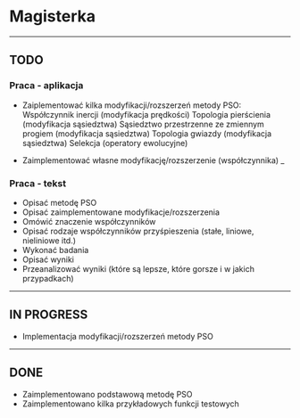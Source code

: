 # Magisterka

---

## TODO

### Praca - aplikacja

- Zaiplementować kilka modyfikacji/rozszerzeń metody PSO:
  Współczynnik inercji (modyfikacja prędkości)
  Topologia pierścienia (modyfikacja sąsiedztwa)
  Sąsiedztwo przestrzenne ze zmiennym progiem (modyfikacja sąsiedztwa)
  Topologia gwiazdy (modyfikacja sąsiedztwa)
  Selekcja (operatory ewolucyjne)

- Zaimplementować własne modyfikację/rozszerzenie (współczynnika)
  \_

### Praca - tekst

- Opisać metodę PSO
- Opisać zaimplementowane modyfikacje/rozszerzenia
- Omówić znaczenie współczynników
- Opisać rodzaje współczynników przyśpieszenia (stałe, liniowe, nieliniowe itd.)
- Wykonać badania
- Opisać wyniki
- Przeanalizować wyniki (które są lepsze, które gorsze i w jakich przypadkach)

---

## IN PROGRESS

- Implementacja modyfikacji/rozszerzeń metody PSO

---

## DONE

- Zaimplementowano podstawową metodę PSO
- Zaimplementowano kilka przykładowych funkcji testowych

